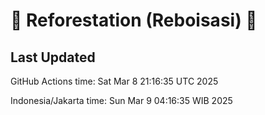 
# 🌳 Reforestation (Reboisasi) 🌲

## Last Updated

GitHub Actions time: Sat Mar  8 21:16:35 UTC 2025

Indonesia/Jakarta time: Sun Mar  9 04:16:35 WIB 2025
